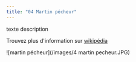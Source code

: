 ```yaml
---
title: "04 Martin pécheur"
---
```

texte description



Trouvez plus d'information sur [wikipédia](https://fr.wikipedia.org/wiki/Wikip%C3%A9dia:Accueil_principal)

![martin pécheur](/images/4 martin pecheur.JPG)